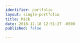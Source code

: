 ```yaml
---
identifier: portfolio
layout: single-portfolio
title: Mick
date: 2018-12-18 12:51:27 -0500
published: false

---
```

